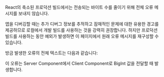 <Intro>

React의 축소된 프로덕션 빌드에서는 전송되는 바이트 수를 줄이기 위해 전체 오류 메시지를 보내지 않습니다.

</Intro>

앱을 디버깅할 때는 추가 디버그 정보를 추적하고 잠재적인 문제에 대한 유용한 경고를 제공하므로 로컬에서 개발 빌드를 사용하는 것을 강력히 권장합니다. 하지만 프로덕션 빌드를 사용하는 동안 예외가 발생하면 이 페이지에서 원래 오류 메시지를 재구성할 수 있습니다.

방금 발생한 오류의 전체 텍스트는 다음과 같습니다:

<ErrorDecoder />

이 오류는 Server Component에서 Client Component로 BigInt 값을 전달할 때 발생합니다.